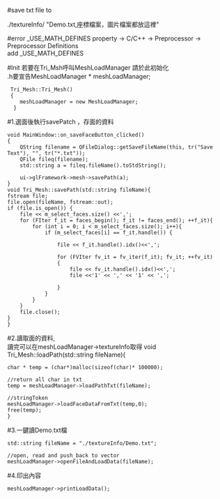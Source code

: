 #save txt file to

./textureInfo/ "Demo.txt,座標檔案，圖片檔案都放這裡"

#error _USE_MATH_DEFINES
property -> C/C++ -> Preprocessor -> Preprocessor Definitions <br>
add _USE_MATH_DEFINES <br>


#Init
若要在Tri_Msh呼叫MeshLoadManager 請於此初始化 <br>
.h要宣告MeshLoadManager * meshLoadManager;

	 Tri_Mesh::Tri_Mesh()
	 {
		meshLoadManager = new MeshLoadManager;
	  }
	

#1.選面後執行savePatch ，存面的資料

	void MainWindow::on_saveFaceButton_clicked()
	{
		QString filename = QFileDialog::getSaveFileName(this, tr("Save Text"), "", tr("*.txt"));
		QFile fileq(filename);
		std::string a = fileq.fileName().toStdString();

		ui->glFramework->mesh->savePath(a);
	}
    void Tri_Mesh::savePath(std::string fileName){
	fstream file;
	file.open(fileName, fstream::out);
	if (file.is_open()) {
		file << m_select_faces.size() <<',';
		for (FIter f_it = faces_begin(); f_it != faces_end(); ++f_it){
			for (int i = 0; i < m_select_faces.size(); i++){
				if (m_select_faces[i] == f_it.handle()) {

					file << f_it.handle().idx()<<',';
				
					for (FVIter fv_it = fv_iter(f_it); fv_it; ++fv_it)
					{
						file << fv_it.handle().idx()<<',';
						file <<'1' << ',' << '1' << ',';

					}
				}
			}
		}
		file.close();
	}
    }


#2.讀取面的資料,<br>讀完可以在meshLoadManager->textureInfo取得
    void Tri_Mesh::loadPath(std::string fileName){

	char * temp = (char*)malloc(sizeof(char)* 100000);

	//return all char in txt
	temp = meshLoadManager->loadPathTxt(fileName);

	//stringToken
	meshLoadManager->loadFaceDataFromTxt(temp,0);
	free(temp);
    }

#3.一鍵讀Demo.txt檔

	std::string fileName = "./textureInfo/Demo.txt";

	//open, read and push_back to vector
	meshLoadManager->openFileAndLoadData(fileName);
	
#4.印出內容

	meshLoadManager->printLoadData();



